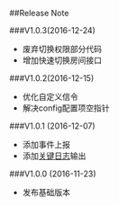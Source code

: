 ﻿##Release Note
 
###V1.0.3(2016-12-24) 
- 废弃切换权限部分代码
- 增加快速切换房间接口

###V1.0.2(2016-12-15) 
- 优化自定义信令
- 解决config配置项空指针

###V1.0.1 (2016-12-07)
- 添加事件上报
- 添加[关键日志](./Logs.md)输出

###V1.0.0 (2016-11-23)
- 发布基础版本
